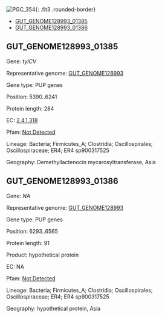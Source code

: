 ![PGC_354](../static/images/Clusters_figure/PGC_354.jpg){: .fit3 .rounded-border}

<ul id="myTab" class="nav nav-tabs">
  <li class="active">
        <a href="#tab1" data-toggle="tab">GUT_GENOME128993_01385</a>
  </li>
<li><a href="#tab2" data-toggle="tab">GUT_GENOME128993_01386</a></li>
</ul>

<div id="myTabContent" class="tab-content">
  <div class="tab-pane fade in active" id="tab1">

<h2 id="GUT_GENOME128993_01385">GUT_GENOME128993_01385</h2>
<p>Gene: <em>tylCV</em>
<p>Representative genome: <a href="https://www.ebi.ac.uk/metagenomics/genomes/MGYG-HGUT-02715">GUT_GENOME128993</a></p>
<p>Gene type: PUP genes</p>
<p>Position: 5390..6241</p>
<p>Protein length: 284</p>
<p>EC: <a href="https://www.brenda-enzymes.org/enzyme.php?ecno=2.4.1.318">2.4.1.318</a></p>
<p>Pfam: <a href="http://pfam.xfam.org/family/Not Detected">Not Detected</a></p>

<p>Lineage: Bacteria; Firmicutes_A; Clostridia; Oscillospirales; Oscillospiraceae; ER4; ER4 sp900317525</p>
<p>Geography: Demethyllactenocin mycarosyltransferase, Asia</p>
  </div>

  <div class="tab-pane fade" id="tab2">

<h2 id="GUT_GENOME128993_01386">GUT_GENOME128993_01386</h2>
<p>Gene: <em>NA</em></p>
<p>Representative genome: <a href="https://www.ebi.ac.uk/metagenomics/genomes/MGYG-HGUT-02715">GUT_GENOME128993</a></p>
<p>Gene type: PUP genes</p>
<p>Position: 6293..6565</p>
<p>Protein length: 91</p>
<p>Product: hypothetical protein</p>
<p>EC: NA</p>
<p>Pfam: <a href="http://pfam.xfam.org/family/Not Detected">Not Detected</a></p>

<p>Lineage: Bacteria; Firmicutes_A; Clostridia; Oscillospirales; Oscillospiraceae; ER4; ER4 sp900317525</p>
<p>Geography: hypothetical protein, Asia</p>

  </div>
</div>
